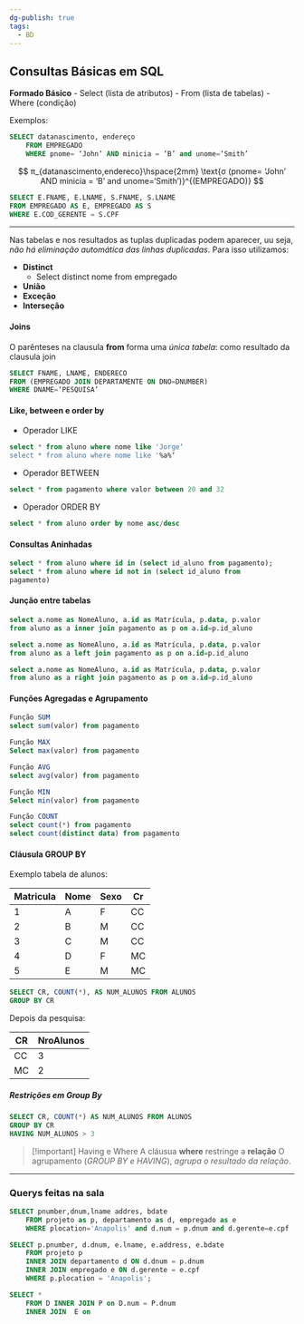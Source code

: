 ```yaml
---
dg-publish: true
tags:
  - BD
---
```


## Consultas Básicas em SQL

**Formado Básico**
	- Select (lista de atributos)
	- From (lista de tabelas)
	- Where (condição)

Exemplos:
```sql
SELECT datanascimento, endereço
	FROM EMPREGADO
	WHERE pnome= ‘John’ AND minicia = ‘B’ and unome=‘Smith’
```

$$
π_{datanascimento,endereco}\hspace{2mm} \text{σ (pnome= ‘John’ AND minicia = ‘B’ and unome=‘Smith’)}^{(EMPREGADO)}
$$

```sql
SELECT E.FNAME, E.LNAME, S.FNAME, S.LNAME
FROM EMPREGADO AS E, EMPREGADO AS S
WHERE E.COD_GERENTE = S.CPF
```
---
Nas tabelas e nos resultados as tuplas duplicadas podem aparecer, uu seja, *não há eliminação automática das linhas duplicadas*.
Para isso utilizamos:
- **Distinct**
	- Select distinct nome from empregado
- **União**
- **Exceção**
- **Interseção**

#### Joins
O parênteses na clausula **from** forma uma *única tabela*: como resultado da clausula join
```sql
SELECT FNAME, LNAME, ENDERECO
FROM (EMPREGADO JOIN DEPARTAMENTE ON DNO=DNUMBER)
WHERE DNAME=‘PESQUISA’
```
#### Like, between e order by
- Operador LIKE
```sql
select * from aluno where nome like 'Jorge‘
select * from aluno where nome like '%a%‘
```
- Operador BETWEEN
```sql
select * from pagamento where valor between 20 and 32
```
- Operador ORDER BY
```sql
select * from aluno order by nome asc/desc
```

#### Consultas Aninhadas
```sql
select * from aluno where id in (select id_aluno from pagamento);
select * from aluno where id not in (select id_aluno from
pagamento)
```

#### Junção entre tabelas
```sql
select a.nome as NomeAluno, a.id as Matrícula, p.data, p.valor
from aluno as a inner join pagamento as p on a.id=p.id_aluno

select a.nome as NomeAluno, a.id as Matrícula, p.data, p.valor
from aluno as a left join pagamento as p on a.id=p.id_aluno

select a.nome as NomeAluno, a.id as Matrícula, p.data, p.valor
from aluno as a right join pagamento as p on a.id=p.id_aluno
```

#### Funções Agregadas e Agrupamento


```sql
Função SUM
select sum(valor) from pagamento

Função MAX
Select max(valor) from pagamento

Função AVG
select avg(valor) from pagamento

Função MIN
Select min(valor) from pagamento

Função COUNT
select count(*) from pagamento
select count(distinct data) from pagamento
```

#### Cláusula GROUP BY
Exemplo tabela de alunos:

| Matricula | Nome | Sexo | Cr  |
| --------- | ---- | ---- | --- |
| 1         | A    | F    | CC  |
| 2         | B    | M    | CC  |
| 3         | C    | M    | CC  |
| 4         | D    | F    | MC  |
| 5         | E    | M    | MC  | 

```sql
SELECT CR, COUNT(*), AS NUM_ALUNOS FROM ALUNOS
GROUP BY CR
```
Depois da pesquisa:

| CR  | NroAlunos |
| --- | --------- |
| CC  | 3         |
| MC  | 2         | 

##### Restrições em Group By
```sql
SELECT CR, COUNT(*) AS NUM_ALUNOS FROM ALUNOS
GROUP BY CR
HAVING NUM_ALUNOS > 3
```


> [!important] Having e Where
> A cláusua **where** restringe a **relação**
O agrupamento (*GROUP BY e HAVING*), *agrupa o resultado da relação*.

---
### Querys feitas na sala

```sql
SELECT pnumber,dnum,lname addres, bdate
	FROM projeto as p, departamento as d, empregado as e
	WHERE plocation='Anapolis' and d.num = p.dnum and d.gerente=e.cpf
```

```sql
SELECT p.pnumber, d.dnum, e.lname, e.address, e.bdate
	FROM projeto p
	INNER JOIN departamento d ON d.dnum = p.dnum
	INNER JOIN empregado e ON d.gerente = e.cpf
	WHERE p.plocation = 'Anapolis';
```

```sql
SELECT *
	FROM D INNER JOIN P on D.num = P.dnum
	INNER JOIN  E on 
```